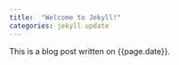 ```yaml
---
title:  "Welcome to Jekyll!"
categories: jekyll update
---
```

This is a blog post written on {{page.date}}.